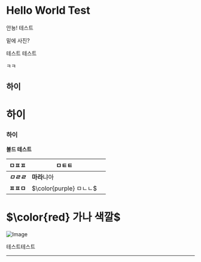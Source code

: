 # Hello World Test

안뇽! 테스트

밑에 사진?

테스트 테스트 

ㅋㅋ

## 하이

# 하이

### 하이

**볼드 테스트**

| ㅁㅍㅍ | ㅁㅌㅌ |   |
| --- | --- | --- |
| ***ㅁㄹㄹ*** | **마라**냐아 |   |
| **ㅍㅍㅁ** | <span>$\color{purple} ㅁㄴㄴ$</span> |   |

# <span>$\color{red} 가나 색깔$</span>

![Image](https://prod-files-secure.s3.us-west-2.amazonaws.com/e6db513d-ec54-40ff-aa74-2487b0bcfe15/e3c80383-cacd-417b-9b44-5d63ef4f796c/%E1%84%89%E1%85%B3%E1%84%8F%E1%85%B3%E1%84%85%E1%85%B5%E1%86%AB%E1%84%89%E1%85%A3%E1%86%BA_2025-03-10_21.58.46.png?X-Amz-Algorithm=AWS4-HMAC-SHA256&X-Amz-Content-Sha256=UNSIGNED-PAYLOAD&X-Amz-Credential=ASIAZI2LB466UZ2JLZQG%2F20250316%2Fus-west-2%2Fs3%2Faws4_request&X-Amz-Date=20250316T122406Z&X-Amz-Expires=3600&X-Amz-Security-Token=IQoJb3JpZ2luX2VjENP%2F%2F%2F%2F%2F%2F%2F%2F%2F%2FwEaCXVzLXdlc3QtMiJHMEUCIGC0HAcywPzEpCAtmX0nR3jbZk95yRlE891K98HruYFtAiEA34RfaZ0XHgqwD6GR2030Va7qc%2B2i6BJBEp%2FAwOWW46cq%2FwMILBAAGgw2Mzc0MjMxODM4MDUiDB2EaP8p3%2FqU27%2BXOyrcAzWehGGC4EVRJY%2FYOivnXev039rU2ZgyRT0R9r5aFKHkRxld0y74iYvv7fpQr6R5HzRTbbYUCr55t%2FKSc8BzLxhro8PE0fuyhbvX56T5winn8fa%2Foy75oCT7cVuEbQPxvshnbHJVKOavkM%2FR1pVuwMJJzCKhOQJq2IRNYJHkKf3u5BE63ltndAF%2F8ibji9GCAOoIKn%2B74vVYahs8qMNsljKKlO%2F0A1WEcfQSOvXUr%2BWDQaoHE%2FJ4yTgvFQMj0Q9b1ypzc9J%2BXb6NHVW9cT8zMBPp22PbtKq42VQh9X0TjdqKS%2BrgGnFDl%2FZF3jZoeCXF7zlY1fEBjuWVcIbqOgFZQXvC5XPGRMQWA9Q%2B4Gcemd6V4ydFRrrtZCc4UpxIJPh%2BygGy42MLjHS5UpB0ZEzJYHu76fxiM%2FHWlTx9mJEmTj0FBPPddeFZqeaWRe99Yx4lULSKxP19Ux2%2Bu4saCB054Va62JGBINVjxrjcnSy%2Bg%2FnD4v2PHUFojvaJdTsxlGAnQmBO3aArLP5SODTiylKri68lnueI3ypgLPSbicQAWDgHSYdWJUZP97RlKFpaFd7TX%2BM5jLqjWjXZmhLwy9x7hG3LJWsXBN3THJyfDKNWU5kftJkgT2wu4Euht7wQMODY2r4GOqUBq1oeCQIeCQ51NEQGxlsfuTKQO1UKpxjxZqPdwwy7Mj0STI7Pmapbtw40Ol90ijyoevWbaRE%2BCqTlNAZ89I3cVisTQ3ovJOUwCLDTLdBUW2VLwJELdZoM26Juhz6xQd1WgC4FTdX2uVTxFIJOp4Qy8LT6hbh0EGCo7QCS8xls%2BCaq48VDwpufAKrzzCru3BBGJgyeDLSoAE4i1RPWFBs0PkcnPXxt&X-Amz-Signature=8481a807f32c3d1e93c43d04d4978e9306327515c3f0f108c38cb35985f275e5&X-Amz-SignedHeaders=host&x-id=GetObject)

테스트테스트



---

